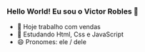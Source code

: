 ### Hello World! Eu sou o Victor Robles 👋

- 🔭 Hoje trabalho com vendas
- 🌱 Estudando Html, Css e JavaScript
- 😄 Pronomes: ele / dele

<div>
  <a href= "https://github.com/vitinhorobles">
</div>
